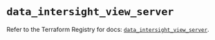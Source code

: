 # `data_intersight_view_server`

Refer to the Terraform Registry for docs: [`data_intersight_view_server`](https://registry.terraform.io/providers/ciscodevnet/intersight/1.0.71/docs/data-sources/view_server).
